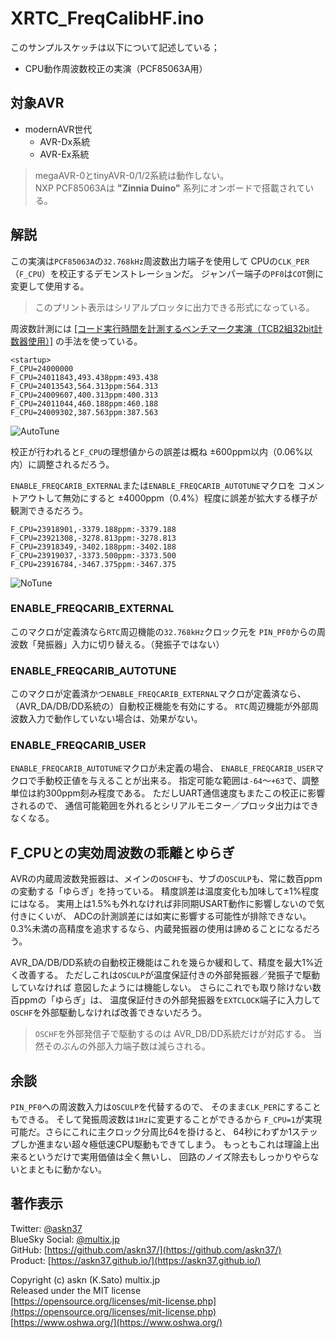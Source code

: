 # XRTC_FreqCalibHF.ino

このサンプルスケッチは以下について記述している；

- CPU動作周波数校正の実演（PCF85063A用）

## 対象AVR

- modernAVR世代
  - AVR-Dx系統
  - AVR-Ex系統

> megaAVR-0とtinyAVR-0/1/2系統は動作しない。\
> NXP PCF85063Aは __"Zinnia Duino"__ 系列にオンボードで搭載されている。

## 解説

この実演は`PCF85063A`の`32.768kHz`周波数出力端子を使用して
CPUの`CLK_PER`（`F_CPU`）を校正するデモンストレーションだ。
ジャンパー端子の`PF0`は`COT`側に変更して使用する。

> このプリント表示はシリアルプロッタに出力できる形式になっている。

周波数計測には
[[コード実行時間を計測するベンチマーク実演（TCB2組32bit計数器使用）]](https://github.com/askn37/MacroMicroAPI_lib/tree/main/examples/Timer%20applications/Benchmark)
の手法を使っている。

```plain
<startup>
F_CPU=24000000
F_CPU=24011843,493.438ppm:493.438
F_CPU=24013543,564.313ppm:564.313
F_CPU=24009607,400.313ppm:400.313
F_CPU=24011044,460.188ppm:460.188
F_CPU=24009302,387.563ppm:387.563
```

![AutoTune](https://askn37.github.io/img/LIB_AutoTune.png)

校正が行われると`F_CPU`の理想値からの誤差は概ね ±600ppm以内（0.06%以内）に調整されるだろう。

`ENABLE_FREQCARIB_EXTERNAL`または`ENABLE_FREQCARIB_AUTOTUNE`マクロを
コメントアウトして無効にすると
±4000ppm（0.4%）程度に誤差が拡大する様子が観測できるだろう。

```plain
F_CPU=23918901,-3379.188ppm:-3379.188
F_CPU=23921308,-3278.813ppm:-3278.813
F_CPU=23918349,-3402.188ppm:-3402.188
F_CPU=23919037,-3373.500ppm:-3373.500
F_CPU=23916784,-3467.375ppm:-3467.375
```

![NoTune](https://askn37.github.io/img/LIB_NoTune.png)

### ENABLE_FREQCARIB_EXTERNAL

このマクロが定義済なら`RTC`周辺機能の`32.768kHz`クロック元を
`PIN_PF0`からの周波数「発振器」入力に切り替える。（発振子ではない）

### ENABLE_FREQCARIB_AUTOTUNE

このマクロが定義済かつ`ENABLE_FREQCARIB_EXTERNAL`マクロが定義済なら、
（AVR_DA/DB/DD系統の）自動校正機能を有効にする。
`RTC`周辺機能が外部周波数入力で動作していない場合は、効果がない。

### ENABLE_FREQCARIB_USER

`ENABLE_FREQCARIB_AUTOTUNE`マクロが未定義の場合、
`ENABLE_FREQCARIB_USER`マクロで手動校正値を与えることが出来る。
指定可能な範囲は`-64`〜`+63`で、調整単位は約300ppm刻み程度である。
ただしUART通信速度もまたこの校正に影響されるので、
通信可能範囲を外れるとシリアルモニター／プロッタ出力はできなくなる。

## F_CPUとの実効周波数の乖離とゆらぎ

AVRの内蔵周波数発振器は、メインの`OSCHF`も、サブの`OSCULP`も、常に数百ppmの変動する「ゆらぎ」を持っている。
精度誤差は温度変化も加味して±1%程度にはなる。
実用上は1.5%も外れなければ非同期USART動作に影響しないので気付きにくいが、
ADCの計測誤差には如実に影響する可能性が排除できない。
0.3%未満の高精度を追求するなら、内蔵発振器の使用は諦めることになるだろう。

AVR_DA/DB/DD系統の自動校正機能はこれを幾らか緩和して、精度を最大1%近く改善する。
ただしこれは`OSCULP`が温度保証付きの外部発振器／発振子で駆動していなければ
意図したようには機能しない。
さらにこれでも取り除けない数百ppmの「ゆらぎ」は、
温度保証付きの外部発振器を`EXTCLOCK`端子に入力して
`OSCHF`を外部駆動しなければ改善できないだろう。

> `OSCHF`を外部発信子で駆動するのは AVR_DB/DD系統だけが対応する。
当然そのぶんの外部入力端子数は減らされる。

## 余談

`PIN_PF0`への周波数入力は`OSCULP`を代替するので、
そのまま`CLK_PER`にすることもできる。
そして発振周波数は`1Hz`に変更することができるから
`F_CPU=1`が実現可能だ。さらにこれに主クロック分周比64を掛けると、
64秒にわずか1ステップしか進まない超々極低速CPU駆動もできてしまう。
もっともこれは理論上出来るというだけで実用価値は全く無いし、
回路のノイズ除去もしっかりやらないとまともに動かない。

## 著作表示

Twitter: [@askn37](https://twitter.com/askn37) \
BlueSky Social: [@multix.jp](https://bsky.app/profile/multix.jp) \
GitHub: [https://github.com/askn37/](https://github.com/askn37/) \
Product: [https://askn37.github.io/](https://askn37.github.io/)

Copyright (c) askn (K.Sato) multix.jp \
Released under the MIT license \
[https://opensource.org/licenses/mit-license.php](https://opensource.org/licenses/mit-license.php) \
[https://www.oshwa.org/](https://www.oshwa.org/)
